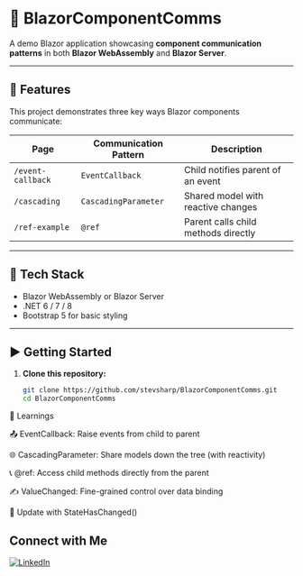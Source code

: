 # 📘 BlazorComponentComms

A demo Blazor application showcasing **component communication patterns** in both **Blazor WebAssembly** and **Blazor Server**.

---

## 🔧 Features

This project demonstrates three key ways Blazor components communicate:

| Page             | Communication Pattern | Description                           |
|------------------|-----------------------|---------------------------------------|
| `/event-callback` | `EventCallback`       | Child notifies parent of an event     |
| `/cascading`      | `CascadingParameter`  | Shared model with reactive changes    |
| `/ref-example`    | `@ref`                | Parent calls child methods directly   |

---

## 🧪 Tech Stack

- Blazor WebAssembly or Blazor Server
- .NET 6 / 7 / 8
- Bootstrap 5 for basic styling

---

## ▶️ Getting Started

1. **Clone this repository:**

   ```bash
   git clone https://github.com/stevsharp/BlazorComponentComms.git
   cd BlazorComponentComms

🧠 Learnings

📤 EventCallback: Raise events from child to parent

🌐 CascadingParameter: Share models down the tree (with reactivity)

📞 @ref: Access child methods directly from the parent

✍️ ValueChanged: Fine-grained control over data binding

🔄 Update with StateHasChanged()

## Connect with Me

[![LinkedIn](https://img.shields.io/badge/LinkedIn-Profile-blue)](https://www.linkedin.com/in/spyros-ponaris-913a6937/)
